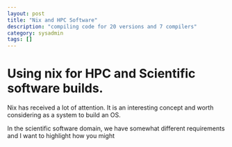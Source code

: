 ```yaml
---
layout: post
title: "Nix and HPC Software"
description: "compiling code for 20 versions and 7 compilers"
category: sysadmin
tags: []
---
```



# Using nix for HPC and Scientific software builds.

Nix has received a lot of attention. It is an interesting concept and worth considering as a system to build an OS.

In the scientific software domain, we have somewhat different requirements and I want to highlight how you might

